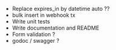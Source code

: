 - Replace expires_in by datetime auto ??
- bulk insert in webhook tx
- Write unit tests
- Write documentation and README
- Form validation ?
- godoc / swagger ?
